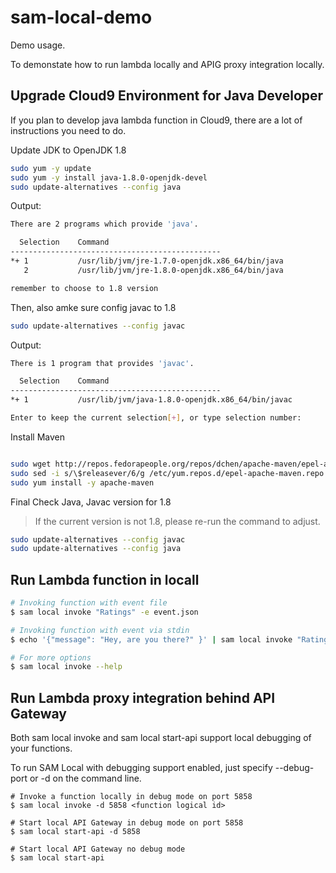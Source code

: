 # sam-local-demo

Demo usage.

To demonstate how to run lambda locally and APIG proxy integration locally.

## Upgrade Cloud9 Environment for Java Developer

If you plan to develop java lambda function in Cloud9, there are a lot of instructions you need to do.

Update JDK to OpenJDK 1.8

```bash
sudo yum -y update
sudo yum -y install java-1.8.0-openjdk-devel
sudo update-alternatives --config java
```

Output:

```bash
There are 2 programs which provide 'java'.

  Selection    Command
-----------------------------------------------
*+ 1           /usr/lib/jvm/jre-1.7.0-openjdk.x86_64/bin/java
   2           /usr/lib/jvm/jre-1.8.0-openjdk.x86_64/bin/java

remember to choose to 1.8 version
```

Then, also amke sure config javac to 1.8

```bash
sudo update-alternatives --config javac
```

Output:

```bash
There is 1 program that provides 'javac'.

  Selection    Command
-----------------------------------------------
*+ 1           /usr/lib/jvm/java-1.8.0-openjdk.x86_64/bin/javac

Enter to keep the current selection[+], or type selection number:
```

Install Maven

```bash

sudo wget http://repos.fedorapeople.org/repos/dchen/apache-maven/epel-apache-maven.repo -O /etc/yum.repos.d/epel-apache-maven.repo
sudo sed -i s/\$releasever/6/g /etc/yum.repos.d/epel-apache-maven.repo
sudo yum install -y apache-maven
```

Final Check Java, Javac version for 1.8
>If the current version is not 1.8, please re-run the command to adjust.

```bash
sudo update-alternatives --config javac
sudo update-alternatives --config java
```

## Run Lambda function in locall

```bash
# Invoking function with event file
$ sam local invoke "Ratings" -e event.json

# Invoking function with event via stdin
$ echo '{"message": "Hey, are you there?" }' | sam local invoke "Ratings"

# For more options
$ sam local invoke --help
```

## Run Lambda proxy integration behind API Gateway

Both sam local invoke and sam local start-api support local debugging of your functions.

To run SAM Local with debugging support enabled, just specify --debug-port or -d on the command line.

```
# Invoke a function locally in debug mode on port 5858
$ sam local invoke -d 5858 <function logical id>

# Start local API Gateway in debug mode on port 5858
$ sam local start-api -d 5858

# Start local API Gateway no debug mode
$ sam local start-api
```
